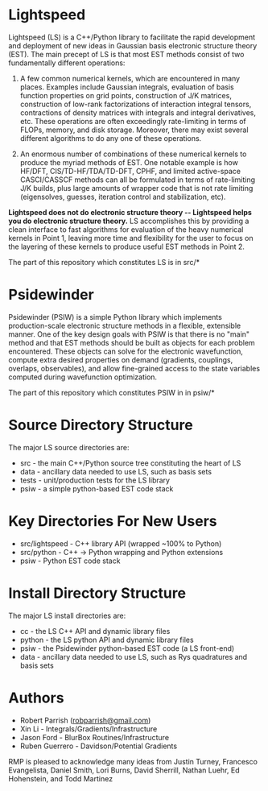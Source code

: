 # Lightspeed

Lightspeed (LS) is a C++/Python library to facilitate the rapid development and
deployment of new ideas in Gaussian basis electronic structure theory (EST).
The main precept of LS is that most EST methods consist of two fundamentally
different operations:

1. A few common numerical kernels, which are encountered in many places.
Examples include Gaussian integrals, evaluation of basis function properties on
grid points, construction of J/K matrices, construction of low-rank
factorizations of interaction integral tensors, contractions of density
matrices with integrals and integral derivatives, etc. These operations are
often exceedingly rate-limiting in terms of FLOPs, memory, and disk storage.
Moreover, there may exist several different algorithms to do any one of these
operations.

2. An enormous number of combinations of these numerical kernels to produce the
myriad methods of EST. One notable example is how HF/DFT, CIS/TD-HF/TDA/TD-DFT,
CPHF, and limited active-space CASCI/CASSCF methods can all be formulated in
terms of rate-limiting J/K builds, plus large amounts of wrapper code that is
not rate limiting (eigensolves, guesses, iteration control and stabilization,
etc).

**Lightspeed does not do electronic structure theory -- Lightspeed helps you
do electronic structure theory.** LS accomplishes this by providing a clean
interface to fast algorithms for evaluation of the heavy numerical kernels in
Point 1, leaving more time and flexibility for the user to focus on the
layering of these kernels to produce useful EST methods in Point 2.

The part of this repository which constitutes LS is in src/*

# Psidewinder

Psidewinder (PSIW) is a simple Python library which implements production-scale
electronic structure methods in a flexible, extensible manner. One of the key
design goals with PSIW is that there is no "main" method and that EST methods
should be built as objects for each problem encountered. These objects can
solve for the electronic wavefunction, compute extra desired properties on
demand (gradients, couplings, overlaps, observables), and allow fine-grained
access to the state variables computed during wavefunction optimization. 

The part of this repository which constitutes PSIW in in psiw/*

# Source Directory Structure

The major LS source directories are:

* src - the main C++/Python source tree constituting the heart of LS
* data - ancillary data needed to use LS, such as basis sets
* tests - unit/production tests for the LS library
* psiw - a simple python-based EST code stack

# Key Directories For New Users

* src/lightspeed - C++ library API (wrapped ~100% to Python)
* src/python - C++ -> Python wrapping and Python extensions
* psiw - Python EST code stack

# Install Directory Structure

The major LS install directories are:

* cc - the LS C++ API and dynamic library files
* python - the LS python API and dynamic library files
* psiw - the Psidewinder python-based EST code (a LS front-end)
* data - ancillary data needed to use LS, such as Rys quadratures and basis sets

# Authors

* Robert Parrish (robparrish@gmail.com)
* Xin Li - Integrals/Gradients/Infrastructure
* Jason Ford - BlurBox Routines/Infrastructure
* Ruben Guerrero - Davidson/Potential Gradients

RMP is pleased to acknowledge many ideas from Justin Turney, Francesco
Evangelista, Daniel Smith, Lori Burns, David Sherrill, Nathan Luehr, Ed
Hohenstein, and Todd Martinez
